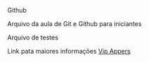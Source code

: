 Github

Arquivo da aula de Git e Github para iniciantes

Arquivo de testes

Link pata maiores informações [Vip Appers](vipappers.com.br)
